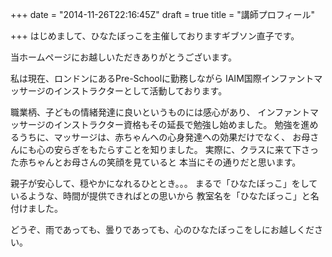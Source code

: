 +++
date = "2014-11-26T22:16:45Z"
draft = true
title = "講師プロフィール"

+++
はじめまして、ひなたぼっこを主催しておりますギブソン直子です。

当ホームページにお越しいただきありがとうございます。

私は現在、ロンドンにあるPre-Schoolに勤務しながら
IAIM国際インファントマッサージのインストラクターとして活動しております。

職業柄、子どもの情緒発達に良いというものには感心があり、
インファントマッサージのインストラクター資格もその延長で勉強し始めました。
勉強を進めるうちに、マッサージは、赤ちゃんへの心身発達への効果だけでなく、
お母さんにも心の安らぎをもたらすことを知りました。
実際に、クラスに来て下さった赤ちゃんとお母さんの笑顔を見ていると
本当にその通りだと思います。

親子が安心して、穏やかになれるひととき。。。
まるで「ひなたぼっこ」をしているような、時間が提供できればとの思いから
教室名を「ひなたぼっこ」と名付けました。

どうぞ、雨であっても、曇りであっても、心のひなたぼっこをしにお越しください。

